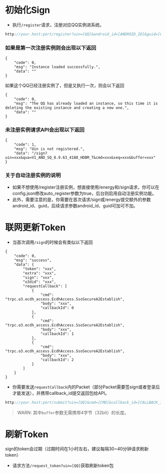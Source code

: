# 初始化Sign

 - 执行```/register```请求，注册对应QQ实例进系统。

```kotlin
http://your.host:port/register?uin=[QQ]&android_id=[ANDROID_ID]&guid=[GUID]&qimei36=[QIMEI36]&key=[KEY]
```

### 如果是第一次注册实例则会出现以下返回

```json5
{
    "code": 0,
    "msg": "Instance loaded successfully.",
    "data": ""
}
```

如果这个QQ已经注册实例了，但是又执行一次，则会以下返回

```json5
{
    "code": 0,
    "msg": "The QQ has already loaded an instance, so this time it is deleting the existing instance and creating a new one.",
    "data": ""
}
```

### 未注册实例请求API会出现以下返回

```json5
{
    "code": 1,
    "msg": "Uin is not registered.",
    "data": "/sign?uin=xxx&qua=V1_AND_SQ_8.9.63_4188_HDBM_T&cmd=xxx&seq=xxx&buffer=xxx"
}
```

### 关于自动注册实例的说明

 - 如果不想使用/register注册实例，想直接使用/energy和/sign请求，你可以在config.json修改auto_register参数为true，后台则启用自动注册实例功能。
 - 此外，需要注意的是，你需要在首次请求/sign或/energy提交额外的参数android_id、guid，后续请求参数android_id、guid可加可不加。

# 联网更新Token

 - 当首次调用```/sign```的时候会有类似以下返回

```json5
{
    "code": 0,
    "msg": "success",
    "data": {
        "token": "xxx",
        "extra": "xxx",
        "sign": "xxx",
        "o3did": "xxx",
        "requestCallback": [
            {
                "cmd": "trpc.o3.ecdh_access.EcdhAccess.SsoSecureA2Establish",
                "body": "xxx",
                "callbackId": 0
            },
            {
                "cmd": "trpc.o3.ecdh_access.EcdhAccess.SsoSecureA2Establish",
                "body": "xxx",
                "callbackId": 1
            },
            {
                "cmd": "trpc.o3.ecdh_access.EcdhAccess.SsoSecureA2Establish",
                "body": "xxx",
                "callbackId": 2
            }
        ]
    }
}
```

- 你需要发送```requestCallback```内的Packet（部分Packet需要签sign或者登录后才能发送），并携带callback_id提交返回包给API。

```kotlin
http://your.host:port/submit?uin=[QQ]&cmd=[CMD]&callback_id=[CALLBACK_ID]&buffer=[BUFFER]
```

> WARN: 其中```buffer```参数无需携带4字节（32bit）的长度。

# 刷新Token

sign的token会过期（过期时间在1小时左右，建议每隔30~40分钟请求刷新token）

- 请求方法```/request_token?uin=[QQ]```获取刷新token包